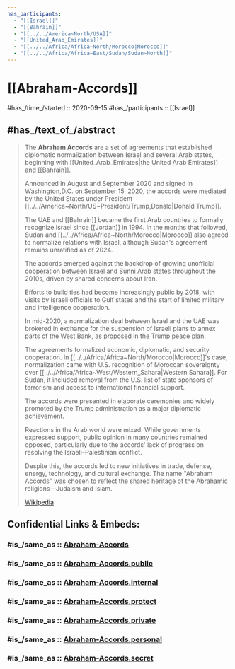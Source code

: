 ```yaml
---
has_participants:
  - "[[Israel]]"
  - "[[Bahrain]]"
  - "[[../../America~North/USA]]"
  - "[[United_Arab_Emirates]]"
  - "[[../../Africa/Africa~North/Morocco|Morocco]]"
  - "[[../../Africa/Africa~East/Sudan/Sudan~North]]"
---
```


# [[Abraham-Accords]] 


#has_/time_/started :: 2020-09-15 
#has_/participants :: [[Israel]] 

## #has_/text_of_/abstract 

> The **Abraham Accords** are a set of agreements that established diplomatic normalization 
> between Israel and several Arab states, beginning with [[United_Arab_Emirates|the United Arab Emirates]] and [[Bahrain]]. 
> 
> Announced in August and September 2020 
> and signed in Washington,D.C. on September 15, 2020, 
> the accords were mediated by the United States under President [[../../America~North/US~President/Trump,Donald|Donald Trump]]. 
> 
> The UAE and [[Bahrain]] became the first Arab countries to formally recognize Israel since [[Jordan]] in 1994. 
> In the months that followed, Sudan and [[../../Africa/Africa~North/Morocco|Morocco]] also agreed to normalize relations with Israel, 
> although Sudan's agreement remains unratified as of 2024.
>
> The accords emerged against the backdrop of 
> growing unofficial cooperation between Israel and Sunni Arab states throughout the 2010s, 
> driven by shared concerns about Iran. 
> 
> Efforts to build ties had become increasingly public by 2018, with visits by Israeli officials to Gulf states 
> and the start of limited military and intelligence cooperation. 
> 
> In mid-2020, a normalization deal between Israel and the UAE was brokered 
> in exchange for the suspension of Israeli plans to annex parts of the West Bank, as proposed in the Trump peace plan.
>
> The agreements formalized economic, diplomatic, and security cooperation. 
> In [[../../Africa/Africa~North/Morocco|Morocco]]'s case, normalization came with U.S. recognition of Moroccan sovereignty over [[../../Africa/Africa~West/Western_Sahara|Western Sahara]]. 
> For Sudan, it included removal from the U.S. list of state sponsors of terrorism 
> and access to international financial support. 
> 
> The accords were presented in elaborate ceremonies 
> and widely promoted by the Trump administration as a major diplomatic achievement.
>
> Reactions in the Arab world were mixed. 
> While governments expressed support, public opinion in many countries remained opposed, 
> particularly due to the accords' lack of progress on resolving the Israeli–Palestinian conflict. 
> 
> Despite this, the accords led to new initiatives in trade, defense, energy, technology, and cultural exchange. 
> The name "Abraham Accords" was chosen 
> to reflect the shared heritage of the Abrahamic religions—Judaism and Islam.
>
> [Wikipedia](https://en.wikipedia.org/wiki/Abraham%20Accords) 


## Confidential Links & Embeds: 

### #is_/same_as :: [Abraham-Accords](/_Standards/Earth/Continent/Asia/Asia~West/Abraham-Accords.md) 

### #is_/same_as :: [Abraham-Accords.public](/_public/Earth/Continent/Asia/Asia~West/Abraham-Accords.public.md) 

### #is_/same_as :: [Abraham-Accords.internal](/_internal/Earth/Continent/Asia/Asia~West/Abraham-Accords.internal.md) 

### #is_/same_as :: [Abraham-Accords.protect](/_protect/Earth/Continent/Asia/Asia~West/Abraham-Accords.protect.md) 

### #is_/same_as :: [Abraham-Accords.private](/_private/Earth/Continent/Asia/Asia~West/Abraham-Accords.private.md) 

### #is_/same_as :: [Abraham-Accords.personal](/_personal/Earth/Continent/Asia/Asia~West/Abraham-Accords.personal.md) 

### #is_/same_as :: [Abraham-Accords.secret](/_secret/Earth/Continent/Asia/Asia~West/Abraham-Accords.secret.md)


